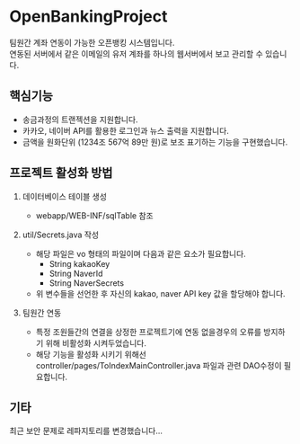# OpenBankingProject
팀원간 계좌 연동이 가능한 오픈뱅킹 시스템입니다.<br>
연동된 서버에서 같은 이메일의 유저 계좌를 하나의 웹서버에서 보고 관리할 수 있습니다.

## 핵심기능
- 송금과정의 트랜젝션을 지원합니다.
- 카카오, 네이버 API를 활용한 로그인과 뉴스 출력을 지원합니다.
- 금액을 원화단위 (1234조 567억 89만 원)로 보조 표기하는 기능을 구현했습니다.

## 프로젝트 활성화 방법
1. 데이터베이스 테이블 생성
   - webapp/WEB-INF/sqlTable 참조
    
2. util/Secrets.java 작성
   - 해당 파일은 vo 형태의 파일이며 다음과 같은 요소가 필요합니다.
      - String kakaoKey
      - String NaverId
      - String NaverSecrets
   - 위 변수들을 선언한 후 자신의 kakao, naver API key 값을 할당해야 합니다.

3. 팀원간 연동
   - 특정 조원들간의 연결을 상정한 프로젝트기에 연동 없을경우의 오류를 방지하기 위해 비활성화 시켜두었습니다.
   - 해당 기능을 활성화 시키기 위해선 controller/pages/ToIndexMainController.java 파일과 관련 DAO수정이 필요합니다.
  
## 기타
최근 보안 문제로 레파지토리를 변경했습니다...
